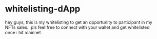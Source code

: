 # whitelisting-dApp
hey guys, this is my whitelisting to get an opportunity to participant in my NFTs sales.. pls feel free to connect with your wallet and get whitelisted once i hit mainnet
